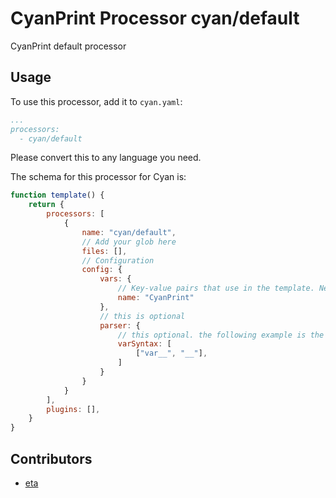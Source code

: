 # CyanPrint Processor cyan/default

CyanPrint default processor

## Usage

To use this processor, add it to `cyan.yaml`:

```yaml
...
processors:
  - cyan/default
```

Please convert this to any language you need.

The schema for this processor for Cyan is:
```javascript
function template() {
    return {
        processors: [
            {
                name: "cyan/default",
                // Add your glob here
                files: [],
                // Configuration
                config: {
                    vars: {
                        // Key-value pairs that use in the template. Nesting allowed
                        name: "CyanPrint"
                    },
                    // this is optional
                    parser: {
                        // this optional. the following example is the default
                        varSyntax: [
                            ["var__", "__"],
                        ]
                    }
                }
            }
        ],
        plugins: [],
    }
}
```


## Contributors
- [eta](mailto:kirinnee97@gmail.com)
